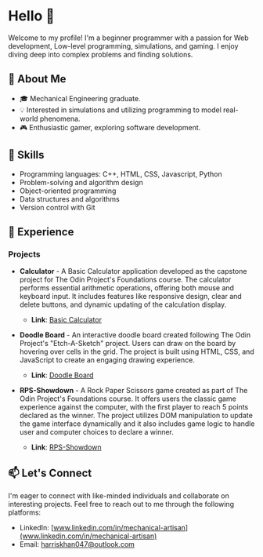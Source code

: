 # Hello 👋

Welcome to my profile! I'm a beginner programmer with a passion for  Web development, Low-level programming, simulations, and gaming. I enjoy diving deep into complex problems and finding solutions.

## 🌱 About Me

- 🎓 Mechanical Engineering graduate. 
- 💡 Interested in simulations and utilizing programming to model real-world phenomena.
- 🎮 Enthusiastic gamer, exploring software development.

## 🚀 Skills

- Programming languages: C++, HTML, CSS, Javascript, Python
- Problem-solving and algorithm design
- Object-oriented programming
- Data structures and algorithms
- Version control with Git

## 💼 Experience

### Projects

- **Calculator** - A Basic Calculator application developed as the capstone project for The Odin Project's Foundations course. The calculator performs essential arithmetic operations, offering both mouse and keyboard input. It includes features like responsive design, clear and delete buttons, and dynamic updating of the calculation display.
   - **Link**: [Basic Calculator](https://headlessnode.github.io/Calculator/)

- **Doodle Board** - An interactive doodle board created following The Odin Project's "Etch-A-Sketch" project. Users can draw on the board by hovering over cells in the grid. The project is built using HTML, CSS, and JavaScript to create an engaging drawing experience.
   - **Link**: [Doodle Board](https://headlessnode.github.io/Doodle-board/)

- **RPS-Showdown** - A Rock Paper Scissors game created as part of The Odin Project's Foundations course. It offers users the classic game experience against the computer, with the first player to reach 5 points declared as the winner. The project utilizes DOM manipulation to update the game interface dynamically and it also includes game logic to handle user and computer choices to declare a winner.

  - **Link**: [RPS-Showdown](https://headlessnode.github.io/RPS-Showdown/)


## 📫 Let's Connect

I'm eager to connect with like-minded individuals and collaborate on interesting projects. Feel free to reach out to me through the following platforms:

- LinkedIn: [www.linkedin.com/in/mechanical-artisan](www.linkedin.com/in/mechanical-artisan)
- Email: harriskhan047@outlook.com
